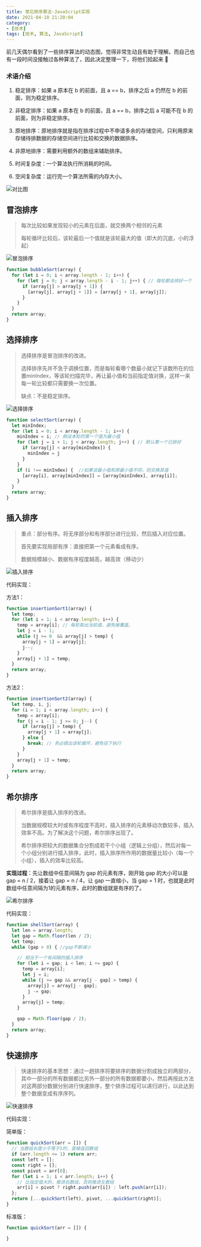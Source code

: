 ```yaml
---
title: 常见排序算法-JavaScript实现
date: 2021-04-10 21:20:04
category: 
- [技术]
tags: [技术, 算法, JavaScript]
---
```


前几天偶尔看到了一些排序算法的动态图，觉得非常生动且有助于理解。而自己也有一段时间没接触过各种算法了，因此决定整理一下，将他们拾起来 📝

<!-- more -->

### 术语介绍

1. 稳定排序：如果 a 原本在 b 的前面，且 a == b，排序之后 a 仍然在 b 的前面，则为稳定排序。

2. 非稳定排序：如果 a 原本在 b 的前面，且 a == b，排序之后 a 可能不在 b 的前面，则为非稳定排序。

3. 原地排序：原地排序就是指在排序过程中不申请多余的存储空间，只利用原来存储待排数据的存储空间进行比较和交换的数据排序。

4. 非原地排序：需要利用额外的数组来辅助排序。

5. 时间复杂度：一个算法执行所消耗的时间。

6. 空间复杂度：运行完一个算法所需的内存大小。

![对比图](/images/algorithms/sort-table.jpg)

## 冒泡排序

> 每次比较如果发现较小的元素在后面，就交换两个相邻的元素
>
> 每轮循环比较后，该轮最后一个值就是该轮最大的值（即大的沉底，小的浮起）

![冒泡排序](/images/algorithms/bubble.gif)

```js
function bubbleSort(array) {
  for (let i = 0; i < array.length - 1; i++) {
    for (let j = 0; j < array.length - i - 1; j++) { // 每轮都会排好一个
      if (array[j] > array[j + 1]) {
        [array[j], array[j + 1]] = [array[j + 1], array[j]];
      }
    }
  }
  return array;
}
```

## 选择排序

> 选择排序是冒泡排序的改进。
>
> 选择排序先并不急于调换位置，而是每轮看哪个数最小就记下该数所在的位置minIndex，等该轮扫描完毕，再让最小值和当前指定值对换，这样一来每一轮比较都只需要换一次位置。
>
> 缺点：不是稳定排序。

![选择排序](/images/algorithms/select.gif)

```js
function selectSort(array) {
  let minIndex;
  for (let i = 0; i < array.length - 1; i++) {
    minIndex = i; // 假设本轮的第一个值为最小值
    for (let j = i + 1; j < array.length; j++) { // 默认第一个已排好
      if (array[j] < array[minIndex]) {
        minIndex = j
      }
    }
    if (i !== minIndex) {  //如果该最小值和原最小值不同，则交换其值
      [array[i], array[minIndex]] = [array[minIndex], array[i]];
    }
  }
  return array;
}
```

## 插入排序

> 重点：部分有序。将无序部分和有序部分进行比较，然后插入对应位置。
>
> 首先要实现局部有序：直接把第一个元素看成有序。
>
> 数据规模越小、数据有序程度越高，越高效（移动少）

![插入排序](/images/algorithms/insert.gif)

代码实现：

方法1：

```js
function insertionSort1(array) {
  let temp;
  for (let i = 1; i < array.length; i++) {
    temp = array[i]; // 每轮取出当前值，避免被覆盖。
    let j = i - 1;
    while (j >= 0  && array[j] > temp) {
      array[j + 1] = array[j];
      j--;
    }
    array[j + 1] = temp;
  }
  return array;
}
```

方法2：

```js
function insertionSort2(array) {
  let temp, i, j;
  for (i = 1; i < array.length; i++) {
    temp = array[i];
    for (j = i - 1; j >= 0; j--) {
      if (array[j] > temp) {
        array[j + 1] = array[j];
      } else {
        break; // 务必跳出该轮循环，避免往下执行
      }
    }
    array[j + 1] = temp;
  }
  return array;
}
```

## 希尔排序

> 希尔排序是插入排序的改进。
>
> 当数据规模较大时或有序程度不高时，插入排序的元素移动次数较多，插入效率不高。为了解决这个问题，希尔排序出现了。
>
> 希尔排序把较大的数据集合分割成若干个小组（逻辑上分组），然后对每一个小组分别进行插入排序，此时，插入排序所作用的数据量比较小（每一个小组），插入的效率比较高。

**实现过程**：先让数组中任意间隔为 gap 的元素有序，刚开始 gap 的大小可以是 gap = n / 2，接着让 gap = n / 4，让 gap 一直缩小，当 gap = 1 时，也就是此时数组中任意间隔为1的元素有序，此时的数组就是有序的了。

![希尔排序](/images/algorithms/Shell.gif)

代码实现：

```js
function shellSort(array) {
  let len = array.length;
  let gap = Math.floor(len / 2);
  let temp;
  while (gap > 0) { //gap不断减小

    // 相当于一个有间隔的插入排序
    for (let i = gap; i < len; i += gap) {
      temp = array[i];
      let j = i;
      while (j >= gap && array[j - gap] > temp) {
        array[j] = array[j - gap];
        j -= gap;
      }
      array[j] = temp;
    }

    gap = Math.floor(gap / 2);
  }
  return array;
}
```

## 快速排序

> 快速排序的基本思想：通过一趟排序将要排序的数据分割成独立的两部分，其中一部分的所有数据都比另外一部分的所有数据都要小，然后再按此方法对这两部分数据分别进行快速排序，整个排序过程可以递归进行，以此达到整个数据变成有序序列。

![快速排序](/images/algorithms/quick.gif)

代码实现：

简单版：

```js
function quickSort(arr = []) {
  // 当数组长度小于等于1时，直接返回数组
  if (arr.length <= 1) return arr;
  const left = [];
  const right = [];
  const pivot = arr[0];
  for (let i = 1; i < arr.length; i++) {
    // 比指定值大的，推进右数组，否则推进左数组
    arr[i] > pivot ? right.push(arr[i]) : left.push(arr[i]);
  };
  return [...quickSort(left), pivot, ...quickSort(right)];
}
```

标准版：

```js
function quickSort(arr = []) {

}
```
